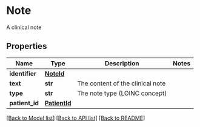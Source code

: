 # Note

A clinical note

## Properties
Name | Type | Description | Notes
------------ | ------------- | ------------- | -------------
**identifier** | [**NoteId**](NoteId.md) |  | 
**text** | **str** | The content of the clinical note | 
**type** | **str** | The note type (LOINC concept) | 
**patient_id** | [**PatientId**](PatientId.md) |  | 

[[Back to Model list]](../README.md#documentation-for-models) [[Back to API list]](../README.md#documentation-for-api-endpoints) [[Back to README]](../README.md)


